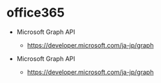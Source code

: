 # office365

- Microsoft Graph API
    - https://developer.microsoft.com/ja-jp/graph

- Microsoft Graph API
    - https://developer.microsoft.com/ja-jp/graph



